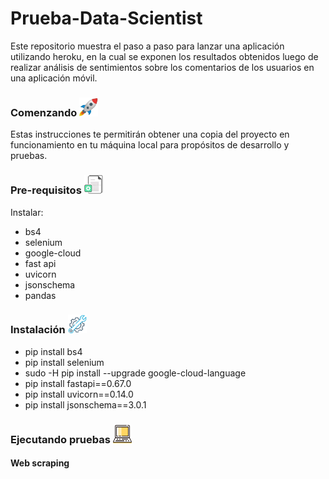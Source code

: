 # Prueba-Data-Scientist

Este repositorio muestra el paso a paso para lanzar una aplicación utilizando heroku, en la cual se exponen los resultados obtenidos luego de realizar análisis de sentimientos sobre los comentarios de los usuarios en una aplicación móvil.

### Comenzando <img src="/imagenes/cohete.jpg" width="30" height="30"> 
Estas instrucciones te permitirán obtener una copia del proyecto en funcionamiento en tu máquina local para propósitos de desarrollo y pruebas.

### Pre-requisitos <img src="/imagenes/requisitos.jpg" width="30" height="30"> 

Instalar: <br>
- bs4 <br>
- selenium <br>
- google-cloud <br>
- fast api <br>
- uvicorn <br>
- jsonschema <br>
- pandas <br>

### Instalación <img src="/imagenes/instalacion.jpg" width="30" height="30"> 

- pip install bs4
- pip install selenium
- sudo -H pip install --upgrade google-cloud-language
- pip install fastapi==0.67.0
- pip install uvicorn==0.14.0
- pip install jsonschema==3.0.1

### Ejecutando pruebas <img src="/imagenes/portatil.png" width="30" height="30"> 

#### Web scraping



